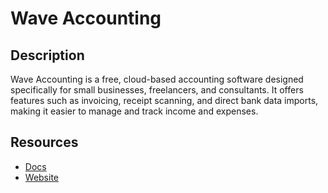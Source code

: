 # Wave Accounting

## Description

Wave Accounting is a free, cloud-based accounting software designed specifically for small businesses, freelancers, and consultants. It offers features such as invoicing, receipt scanning, and direct bank data imports, making it easier to manage and track income and expenses.

## Resources

- [Docs](https://developer.waveapps.com/hc/en-us)
- [Website](waveapps.com)
